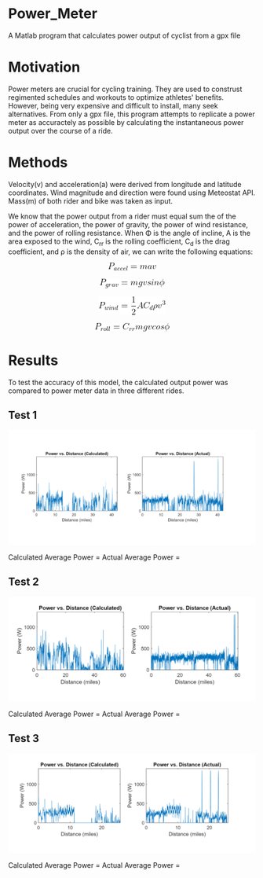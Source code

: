 # Power_Meter
A Matlab program that calculates power output of cyclist from a gpx file

# Motivation
Power meters are crucial for cycling training. They are used to construst regimented schedules and workouts to optimize athletes' benefits. However, being very expensive and difficult to install, many seek alternatives. From only a gpx file, this program attempts to replicate a power meter as accuractely as possible by calculating the instantaneous power output over the course of a ride. 

# Methods
Velocity(v) and acceleration(a) were derived from longitude and latitude coordinates. Wind magnitude and direction were found using Meteostat API. Mass(m) of both rider and bike was taken as input.

We know that the power output from a rider must equal sum the of the power of acceleration, the power of gravity, the power of wind resistance, and the power of rolling resistance. When Φ is the angle of incline, A is the area exposed to the wind, C<sub>rr</sub> is the rolling coefficient, C<sub>d</sub> is the drag coefficient, and ρ is the density of air, we can write the following equations: 

<p align="center"> 
<img src="img/accel.gif">
</p>

<p align="center"> 
<img src="img/grav.gif">
</p>

<p align="center"> 
<img src="img/wind.gif">
</p>

<p align="center"> 
<img src="img/roll.gif">
</p>


# Results
To test the accuracy of this model, the calculated output power was compared to power meter data in three different rides.
## Test 1
<p align="center"> 
<img src="img/Test1.PNG">
</p>

Calculated Average Power = 
Actual Average Power = 

## Test 2
<p align="center"> 
<img src="img/Test2.PNG">
</p>

Calculated Average Power = 
Actual Average Power = 

## Test 3
<p align="center"> 
<img src="img/Test3.PNG">
</p>

Calculated Average Power = 
Actual Average Power = 
